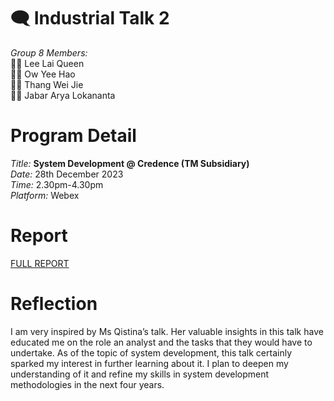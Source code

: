 # :left_speech_bubble: Industrial Talk 2 
*Group 8 Members:*  
:woman_student: Lee Lai Queen <br>
:man_student:  Ow Yee Hao <br>
:man_student: Thang Wei Jie <br>
:man_student: Jabar Arya Lokananta <br>

# Program Detail
*Title:* **System Development @ Credence (TM Subsidiary)** <br>
*Date:* 28th December 2023 <br>
*Time:* 2.30pm-4.30pm <br>
*Platform:* Webex <br>

# Report
[FULL REPORT](report_industrialtalk2.pdf) <br>


# Reflection
I am very inspired by Ms Qistina’s talk. Her valuable insights in this talk have educated me on the role an analyst and the tasks that they would have to undertake. As of the topic of system development, this talk certainly sparked my interest in further learning about it. I plan to deepen my understanding of it and refine my skills in system development methodologies in the next four years.
